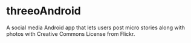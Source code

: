 # threeoAndroid
A social media Android app that lets users post micro stories along with photos with Creative Commons License from Flickr.
